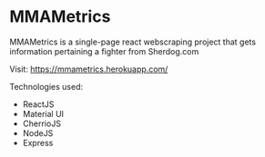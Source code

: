 # MMAMetrics

MMAMetrics is a single-page react webscraping project that gets information pertaining a fighter from Sherdog.com

Visit: https://mmametrics.herokuapp.com/ 

Technologies used:
- ReactJS
- Material UI
- CherrioJS
- NodeJS
- Express

